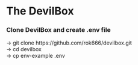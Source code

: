 <h1>The DevilBox</h1>
<h3>Clone DevilBox and create .env file</h3>
<p>
  -> git clone https://github.com/rok666/devilbox.git<br>
  -> cd devilbox<br>
  -> cp env-example .env
</p>

